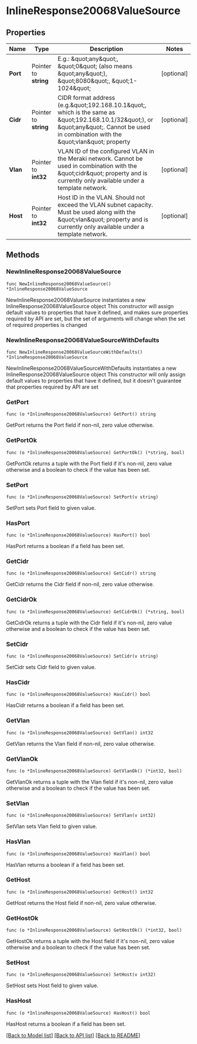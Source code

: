# InlineResponse20068ValueSource

## Properties

Name | Type | Description | Notes
------------ | ------------- | ------------- | -------------
**Port** | Pointer to **string** | E.g.: \&quot;any\&quot;, \&quot;0\&quot; (also means \&quot;any\&quot;), \&quot;8080\&quot;, \&quot;1-1024\&quot; | [optional] 
**Cidr** | Pointer to **string** | CIDR format address (e.g.\&quot;192.168.10.1\&quot;, which is the same as \&quot;192.168.10.1/32\&quot;), or \&quot;any\&quot;. Cannot be used in combination with the \&quot;vlan\&quot; property | [optional] 
**Vlan** | Pointer to **int32** | VLAN ID of the configured VLAN in the Meraki network. Cannot be used in combination with the \&quot;cidr\&quot; property and is currently only available under a template network. | [optional] 
**Host** | Pointer to **int32** | Host ID in the VLAN. Should not exceed the VLAN subnet capacity. Must be used along with the \&quot;vlan\&quot; property and is currently only available under a template network. | [optional] 

## Methods

### NewInlineResponse20068ValueSource

`func NewInlineResponse20068ValueSource() *InlineResponse20068ValueSource`

NewInlineResponse20068ValueSource instantiates a new InlineResponse20068ValueSource object
This constructor will assign default values to properties that have it defined,
and makes sure properties required by API are set, but the set of arguments
will change when the set of required properties is changed

### NewInlineResponse20068ValueSourceWithDefaults

`func NewInlineResponse20068ValueSourceWithDefaults() *InlineResponse20068ValueSource`

NewInlineResponse20068ValueSourceWithDefaults instantiates a new InlineResponse20068ValueSource object
This constructor will only assign default values to properties that have it defined,
but it doesn't guarantee that properties required by API are set

### GetPort

`func (o *InlineResponse20068ValueSource) GetPort() string`

GetPort returns the Port field if non-nil, zero value otherwise.

### GetPortOk

`func (o *InlineResponse20068ValueSource) GetPortOk() (*string, bool)`

GetPortOk returns a tuple with the Port field if it's non-nil, zero value otherwise
and a boolean to check if the value has been set.

### SetPort

`func (o *InlineResponse20068ValueSource) SetPort(v string)`

SetPort sets Port field to given value.

### HasPort

`func (o *InlineResponse20068ValueSource) HasPort() bool`

HasPort returns a boolean if a field has been set.

### GetCidr

`func (o *InlineResponse20068ValueSource) GetCidr() string`

GetCidr returns the Cidr field if non-nil, zero value otherwise.

### GetCidrOk

`func (o *InlineResponse20068ValueSource) GetCidrOk() (*string, bool)`

GetCidrOk returns a tuple with the Cidr field if it's non-nil, zero value otherwise
and a boolean to check if the value has been set.

### SetCidr

`func (o *InlineResponse20068ValueSource) SetCidr(v string)`

SetCidr sets Cidr field to given value.

### HasCidr

`func (o *InlineResponse20068ValueSource) HasCidr() bool`

HasCidr returns a boolean if a field has been set.

### GetVlan

`func (o *InlineResponse20068ValueSource) GetVlan() int32`

GetVlan returns the Vlan field if non-nil, zero value otherwise.

### GetVlanOk

`func (o *InlineResponse20068ValueSource) GetVlanOk() (*int32, bool)`

GetVlanOk returns a tuple with the Vlan field if it's non-nil, zero value otherwise
and a boolean to check if the value has been set.

### SetVlan

`func (o *InlineResponse20068ValueSource) SetVlan(v int32)`

SetVlan sets Vlan field to given value.

### HasVlan

`func (o *InlineResponse20068ValueSource) HasVlan() bool`

HasVlan returns a boolean if a field has been set.

### GetHost

`func (o *InlineResponse20068ValueSource) GetHost() int32`

GetHost returns the Host field if non-nil, zero value otherwise.

### GetHostOk

`func (o *InlineResponse20068ValueSource) GetHostOk() (*int32, bool)`

GetHostOk returns a tuple with the Host field if it's non-nil, zero value otherwise
and a boolean to check if the value has been set.

### SetHost

`func (o *InlineResponse20068ValueSource) SetHost(v int32)`

SetHost sets Host field to given value.

### HasHost

`func (o *InlineResponse20068ValueSource) HasHost() bool`

HasHost returns a boolean if a field has been set.


[[Back to Model list]](../README.md#documentation-for-models) [[Back to API list]](../README.md#documentation-for-api-endpoints) [[Back to README]](../README.md)


